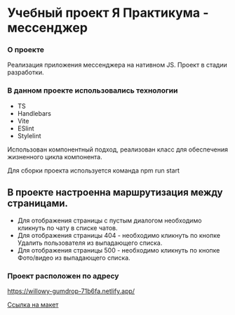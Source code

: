 # Учебный проект Я Практикума - мессенджер

### О проекте

Реализация приложения мессенджера на нативном JS. Проект в стадии разработки.

### В данном проекте использовались технологии

- TS
- Handlebars
- Vite
- ESlint
- Stylelint

Использован компонентный подход, реализован класс для обеспечения жизненного цикла компонента.

Для сборки проекта используется команда npm run start

## В проекте настроенна маршрутизация между страницами.

- Для отображения страницы с пустым диалогом необходимо кликнуть по чату в списке чатов.
- Для отображения страницы 404 - необходимо кликнуть по кнопке Удалить пользователя из выпадающего списка.
- Для отображения страницы 500 - необходимо кликнуть по кнопке Фото/видео из выпадающего списка.

### Проект расположен по адресу

https://willowy-gumdrop-71b6fa.netlify.app/

[Ссылка на макет](https://www.figma.com/file/jF5fFFzgGOxQeB4CmKWTiE/Chat_external_link?type=design&node-id=0-1&mode=design&t=bqmOvh6z2uFet4f8-0)
